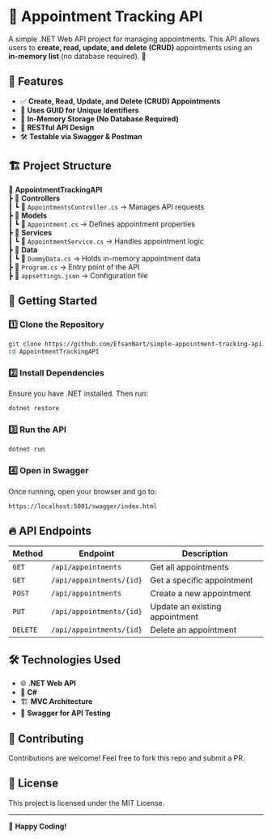 # 📅 Appointment Tracking API

A simple .NET Web API project for managing appointments. This API allows users to **create, read, update, and delete (CRUD)** appointments using an **in-memory list** (no database required). 🚀

## 🌟 Features
- ✅ **Create, Read, Update, and Delete (CRUD) Appointments**
- 🔄 **Uses GUID for Unique Identifiers**
- 💾 **In-Memory Storage (No Database Required)**
- 📜 **RESTful API Design**
- 🛠 **Testable via Swagger & Postman**

## 🏗 Project Structure
📂 **AppointmentTrackingAPI**  
┣ 📂 **Controllers**  
┃ ┗ 📄 `AppointmentsController.cs` → Manages API requests  
┣ 📂 **Models**  
┃ ┗ 📄 `Appointment.cs` → Defines appointment properties  
┣ 📂 **Services**  
┃ ┗ 📄 `AppointmentService.cs` → Handles appointment logic  
┣ 📂 **Data**  
┃ ┗ 📄 `DummyData.cs` → Holds in-memory appointment data  
┣ 📄 `Program.cs` → Entry point of the API  
┣ 📄 `appsettings.json` → Configuration file  

## 🚀 Getting Started
### 1️⃣ Clone the Repository
```sh
git clone https://github.com/EfsanNart/simple-appointment-tracking-api.git
cd AppointmentTrackingAPI
```

### 2️⃣ Install Dependencies
Ensure you have .NET installed. Then run:
```sh
dotnet restore
```

### 3️⃣ Run the API
```sh
dotnet run
```

### 4️⃣ Open in Swagger
Once running, open your browser and go to:
```
https://localhost:5001/swagger/index.html
```

## 🔥 API Endpoints
| Method | Endpoint | Description |
|--------|----------|-------------|
| `GET` | `/api/appointments` | Get all appointments |
| `GET` | `/api/appointments/{id}` | Get a specific appointment |
| `POST` | `/api/appointments` | Create a new appointment |
| `PUT` | `/api/appointments/{id}` | Update an existing appointment |
| `DELETE` | `/api/appointments/{id}` | Delete an appointment |

## 🛠 Technologies Used
- 🌐 **.NET Web API**
- 📌 **C#**
- 🏗 **MVC Architecture**
- 🔧 **Swagger for API Testing**

## 🤝 Contributing
Contributions are welcome! Feel free to fork this repo and submit a PR.

## 📜 License
This project is licensed under the MIT License.

---
🚀 **Happy Coding!**

